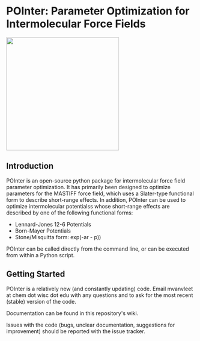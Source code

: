 # POInter: Parameter Optimization for Intermolecular Force Fields


<img src="http://www.clipartpal.com/_thumbs/pd/animal/dog/pointer_3.png" width="300" >



Introduction
------------
POInter is an open-source python package for intermolecular force field parameter optimization. 
It has primarily been designed to optimize parameters for the MASTIFF force field, which 
uses a Slater-type functional form to describe short-range effects. In addition, 
POInter can be used to optimize intermolecular potentialss whose short-range effects are 
described by one of the following functional forms:

* Lennard-Jones 12-6 Potentials
* Born-Mayer Potentials
* Stone/Misquitta form: exp(-ar - p))

POInter can be called directly from the command line, or can be executed from within a Python script.


Getting Started
---------------
POInter is a relatively new (and constantly updating) code. 
Email mvanvleet at chem dot wisc dot edu
with any questions and to ask for the most recent (stable) version of the code.

Documentation can be found in this repository's wiki.

Issues with the code (bugs, unclear documentation, suggestions for improvement)
should be reported with the issue tracker.


